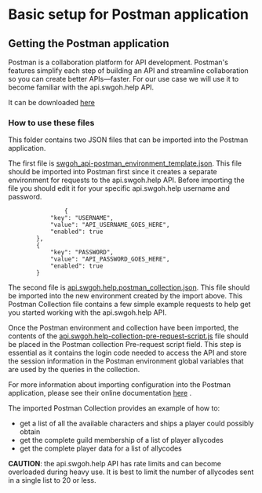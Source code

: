 # Basic setup for Postman application

## Getting the Postman application

Postman is a collaboration platform for API development. Postman's features simplify each step of building an API and
streamline collaboration so you can create better APIs—faster. For our use case we will use it to become familiar with
the api.swgoh.help API.

It can be downloaded [here](https://www.postman.com/downloads/)

### How to use these files

This folder contains two JSON files that can be imported into the Postman application.

The first file is [swgoh_api-postman_environment_template.json](swgoh_api-postman_environment_template.json). This file should be imported into Postman first since
it creates a separate environment for requests to the api.swgoh.help API. Before importing the file you should edit it
for your specific api.swgoh.help username and password.

```		
                {
			"key": "USERNAME",
			"value": "API_USERNAME_GOES_HERE",
			"enabled": true
		},
		{
			"key": "PASSWORD",
			"value": "API_PASSWORD_GOES_HERE",
			"enabled": true
		}
```

The second file is [api.swgoh.help.postman_collection.json](api.swgoh.help.postman_collection.json). This file should be imported into the new environment
created by the import above. This Postman Collection file contains a few simple example requests to help get you started
working with the api.swgoh.help API.

Once the Postman environment and collection have been imported, the contents of the 
[api.swgoh.help-collection-pre-request-script.js](api.swgoh.help-collection-pre-request-script.js) file should be placed in the Postman collection Pre-request script field.
This step is essential as it contains the login code needed to access the API and store the session information in the 
Postman environment global variables that are used by the queries in the collection.

For more information about importing configuration into the Postman application, please see their online
documentation [here](https://learning.postman.com/docs/getting-started/importing-and-exporting-data/)
.

The imported Postman Collection provides an example of how to:

- get a list of all the available characters and ships a player could possibly obtain
- get the complete guild membership of a list of player allycodes
- get the complete player data for a list of allycodes

**CAUTION**: the api.swgoh.help API has rate limits and can become overloaded during heavy use. It is best to limit the
number of allycodes sent in a single list to 20 or less.